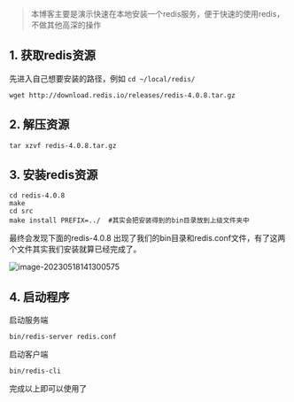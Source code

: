 > 本博客主要是演示快速在本地安装一个redis服务，便于快速的使用redis，不做其他高深的操作



## 1. 获取redis资源

先进入自己想要安装的路径，例如 `cd ~/local/redis/`

```shell
wget http://download.redis.io/releases/redis-4.0.8.tar.gz
```

## 2. 解压资源

```shell
tar xzvf redis-4.0.8.tar.gz
```

## 3. 安装redis资源

```shell
cd redis-4.0.8
make
cd src
make install PREFIX=../  #其实会把安装得到的bin目录放到上级文件夹中
```

最终会发现下面的redis-4.0.8 出现了我们的bin目录和redis.conf文件，有了这两个文件其实我们安装就算已经完成了。

![image-20230518141300575](https://2290653824-github-io.oss-cn-hangzhou.aliyuncs.com/undefinedimage-20230518141300575.png)

## 4. 启动程序

启动服务端

```shell
bin/redis-server redis.conf
```

启动客户端

```shell
bin/redis-cli
```

完成以上即可以使用了
















































